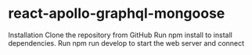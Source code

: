 # react-apollo-graphql-mongoose

Installation
Clone the repository from GitHub
Run npm install to install dependencies.
Run npm run develop to start the web server and connect